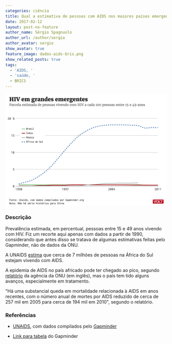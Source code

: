 ```yaml
---
categories: ciência
title: Qual a estimativa de pessoas com AIDS nos maiores países emergentes
date: 2017-02-12
layout: post-no-feature
author_name: Sérgio Spagnuolo
author_url: /author/sergio
author_avatar: sergio
show_avatar: true
feature_image: dados-aids-bris.png
show_related_posts: true
tags:
  - 'AIDS, '
  - 'saúde, '
  - BRICS
---
```


![Gráfico AIDS brics](/graf/dados-aids-bris.png)

### Descrição

Prevalência estimada, em percentual, pessoas entre 15 e 49 anos vivendo com HIV. Fiz um recorte aqui apenas com dados a partir de 1990, considerando que antes disso se tratava de algumas estimativas feitas pelo Gapminder, não de dados da ONU.

A UNAIDS [estima](http://www.unaids.org/en/regionscountries/countries/southafrica) que cerca de 7 milhões de pessoas na África do Sul estejam vivendo com AIDS.

A epidemia de AIDS no país africado pode ter chegado ao pico, segundo [relatório](http://www.unaids.org/sites/default/files/country/documents//ce_ZA_Narrative_Report.pdf) da agência da ONU (em inglês), mas o país tem tido alguns avanços, especialmente em tratamento.

"Há uma substancial queda em mortalidade relacionada à AIDS em anos recentes, com o número anual de mortes por AIDS reduzido de cerca de 257 mil em 2005 para cerca de 194 mil em 2010", segundo o relatório.


### Referências

* [UNAIDS](http://www.aidsinfoonline.org), com dados compilados pelo [Gapminder](http://www.gapminder.org/data/)

* [Link para tabela](http://spreadsheets.google.com/pub?key=pyj6tScZqmEfbZyl0qjbiRQ&gid=0) do Gapminder
